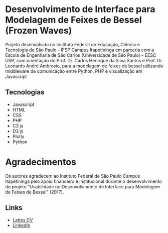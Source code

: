 # Desenvolvimento de Interface para Modelagem de Feixes de Bessel (Frozen Waves)

Projeto desenvolvido no Instituto Federal de Educação, Ciência e Tecnologia de São Paulo - IFSP Campus Itapetininga em parceria com a Escola de Engenharia de São Carlos (Universidade de São Paulo) - EESC USP, com orientação do Prof. Dr. Carlos Henrique da Silva Santos e Prof. Dr. Leonardo André Ambrosio, para a modelagem de feixes de bessel utilizando middleware de comunicação entre Python, PHP e visualização em Javascript

## Tecnologias
* Javascript
* HTML
* CSS
* PHP
* C3 js 
* D3 js
* Plotly
* Python

# Agradecimentos
Os autores agradecem ao Instituto Federal de São Paulo Campus Itapetininga pelo apoio financeiro e institucional durante o desenvolvimento do projeto "Usabilidade no Desenvolvimento de Interface para Modelagem de Feixes de Bessel" (2017).

## Links
* [Lattes CV](http://lattes.cnpq.br/1994196517067630)
* [LinkedIn](https://www.linkedin.com/in/paulhenriquev/)
